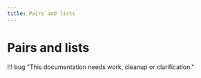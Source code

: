 ```yaml
---
title: Pairs and lists
---
```


# Pairs and lists

!!! bug "This documentation needs work, cleanup or clarification."

